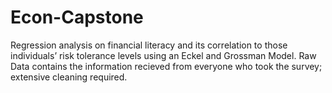 # Econ-Capstone
Regression analysis on financial literacy and its correlation to those individuals’ risk tolerance levels using an Eckel and Grossman Model.
Raw Data contains the information recieved from everyone who took the survey; extensive cleaning required.
